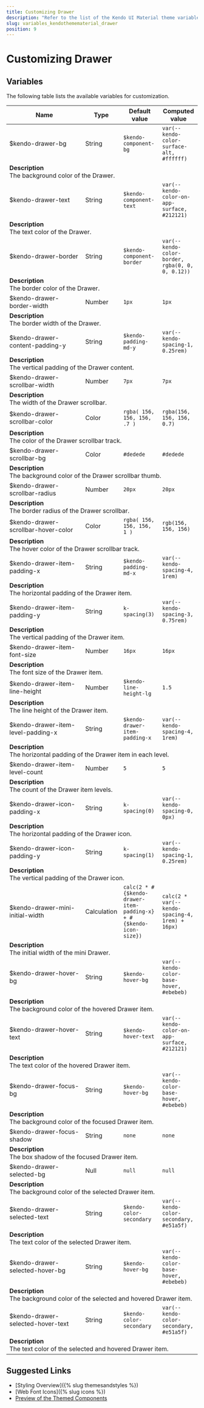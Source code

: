 ```yaml
---
title: Customizing Drawer
description: "Refer to the list of the Kendo UI Material theme variables available for customization."
slug: variables_kendothemematerial_drawer
position: 9
---
```


# Customizing Drawer

## Variables

The following table lists the available variables for customization.

<table class="theme-variables">
    <colgroup>
    <col style="width: 200px; white-space:nowrap;" />
    <col />
    <col />
    <col />
</colgroup>
<thead>
    <tr>
        <th>Name</th>
        <th>Type</th>
        <th>Default value</th>
        <th>Computed value</th>
    </tr>
</thead>
<tbody>
        <tr>
    <td>$kendo-drawer-bg</td>
    <td>String</td>
    <td><code>$kendo-component-bg</code></td>
    <td><code>var(--kendo-color-surface-alt, #ffffff)</code></td>
</tr>
<tr>
    <td colspan="4" class="theme-variables-description-container"><div><b>Description</b><div class="theme-variables-description">The background color of the Drawer.</div></div>
    </td>
</tr>
<tr>
    <td>$kendo-drawer-text</td>
    <td>String</td>
    <td><code>$kendo-component-text</code></td>
    <td><code>var(--kendo-color-on-app-surface, #212121)</code></td>
</tr>
<tr>
    <td colspan="4" class="theme-variables-description-container"><div><b>Description</b><div class="theme-variables-description">The text color of the Drawer.</div></div>
    </td>
</tr>
<tr>
    <td>$kendo-drawer-border</td>
    <td>String</td>
    <td><code>$kendo-component-border</code></td>
    <td><code>var(--kendo-color-border, rgba(0, 0, 0, 0.12))</code></td>
</tr>
<tr>
    <td colspan="4" class="theme-variables-description-container"><div><b>Description</b><div class="theme-variables-description">The border color of the Drawer.</div></div>
    </td>
</tr>
<tr>
    <td>$kendo-drawer-border-width</td>
    <td>Number</td>
    <td><code>1px</code></td>
    <td><code>1px</code></td>
</tr>
<tr>
    <td colspan="4" class="theme-variables-description-container"><div><b>Description</b><div class="theme-variables-description">The border width of the Drawer.</div></div>
    </td>
</tr>
<tr>
    <td>$kendo-drawer-content-padding-y</td>
    <td>String</td>
    <td><code>$kendo-padding-md-y</code></td>
    <td><code>var(--kendo-spacing-1, 0.25rem)</code></td>
</tr>
<tr>
    <td colspan="4" class="theme-variables-description-container"><div><b>Description</b><div class="theme-variables-description">The vertical padding of the Drawer content.</div></div>
    </td>
</tr>
<tr>
    <td>$kendo-drawer-scrollbar-width</td>
    <td>Number</td>
    <td><code>7px</code></td>
    <td><code>7px</code></td>
</tr>
<tr>
    <td colspan="4" class="theme-variables-description-container"><div><b>Description</b><div class="theme-variables-description">The width of the Drawer scrollbar.</div></div>
    </td>
</tr>
<tr>
    <td>$kendo-drawer-scrollbar-color</td>
    <td>Color</td>
    <td><code>rgba( 156, 156, 156, .7 )</code></td>
    <td><span class="color-preview" style="background-color: rgba(156, 156, 156, 0.7)"></span><code>rgba(156, 156, 156, 0.7)</code></td>
</tr>
<tr>
    <td colspan="4" class="theme-variables-description-container"><div><b>Description</b><div class="theme-variables-description">The color of the Drawer scrollbar track.</div></div>
    </td>
</tr>
<tr>
    <td>$kendo-drawer-scrollbar-bg</td>
    <td>Color</td>
    <td><span class="color-preview" style="background-color: #dedede"></span><code>#dedede</code></td>
    <td><span class="color-preview" style="background-color: #dedede"></span><code>#dedede</code></td>
</tr>
<tr>
    <td colspan="4" class="theme-variables-description-container"><div><b>Description</b><div class="theme-variables-description">The background color of the Drawer scrollbar thumb.</div></div>
    </td>
</tr>
<tr>
    <td>$kendo-drawer-scrollbar-radius</td>
    <td>Number</td>
    <td><code>20px</code></td>
    <td><code>20px</code></td>
</tr>
<tr>
    <td colspan="4" class="theme-variables-description-container"><div><b>Description</b><div class="theme-variables-description">The border radius of the Drawer scrollbar.</div></div>
    </td>
</tr>
<tr>
    <td>$kendo-drawer-scrollbar-hover-color</td>
    <td>Color</td>
    <td><code>rgba( 156, 156, 156, 1 )</code></td>
    <td><span class="color-preview" style="background-color: rgb(156, 156, 156)"></span><code>rgb(156, 156, 156)</code></td>
</tr>
<tr>
    <td colspan="4" class="theme-variables-description-container"><div><b>Description</b><div class="theme-variables-description">The hover color of the Drawer scrollbar track.</div></div>
    </td>
</tr>
<tr>
    <td>$kendo-drawer-item-padding-x</td>
    <td>String</td>
    <td><code>$kendo-padding-md-x</code></td>
    <td><code>var(--kendo-spacing-4, 1rem)</code></td>
</tr>
<tr>
    <td colspan="4" class="theme-variables-description-container"><div><b>Description</b><div class="theme-variables-description">The horizontal padding of the Drawer item.</div></div>
    </td>
</tr>
<tr>
    <td>$kendo-drawer-item-padding-y</td>
    <td>String</td>
    <td><code>k-spacing(3)</code></td>
    <td><code>var(--kendo-spacing-3, 0.75rem)</code></td>
</tr>
<tr>
    <td colspan="4" class="theme-variables-description-container"><div><b>Description</b><div class="theme-variables-description">The vertical padding of the Drawer item.</div></div>
    </td>
</tr>
<tr>
    <td>$kendo-drawer-item-font-size</td>
    <td>Number</td>
    <td><code>16px</code></td>
    <td><code>16px</code></td>
</tr>
<tr>
    <td colspan="4" class="theme-variables-description-container"><div><b>Description</b><div class="theme-variables-description">The font size of the Drawer item.</div></div>
    </td>
</tr>
<tr>
    <td>$kendo-drawer-item-line-height</td>
    <td>Number</td>
    <td><code>$kendo-line-height-lg</code></td>
    <td><code>1.5</code></td>
</tr>
<tr>
    <td colspan="4" class="theme-variables-description-container"><div><b>Description</b><div class="theme-variables-description">The line height of the Drawer item.</div></div>
    </td>
</tr>
<tr>
    <td>$kendo-drawer-item-level-padding-x</td>
    <td>String</td>
    <td><code>$kendo-drawer-item-padding-x</code></td>
    <td><code>var(--kendo-spacing-4, 1rem)</code></td>
</tr>
<tr>
    <td colspan="4" class="theme-variables-description-container"><div><b>Description</b><div class="theme-variables-description">The horizontal padding of the Drawer item in each level.</div></div>
    </td>
</tr>
<tr>
    <td>$kendo-drawer-item-level-count</td>
    <td>Number</td>
    <td><code>5</code></td>
    <td><code>5</code></td>
</tr>
<tr>
    <td colspan="4" class="theme-variables-description-container"><div><b>Description</b><div class="theme-variables-description">The count of the Drawer item levels.</div></div>
    </td>
</tr>
<tr>
    <td>$kendo-drawer-icon-padding-x</td>
    <td>String</td>
    <td><code>k-spacing(0)</code></td>
    <td><code>var(--kendo-spacing-0, 0px)</code></td>
</tr>
<tr>
    <td colspan="4" class="theme-variables-description-container"><div><b>Description</b><div class="theme-variables-description">The horizontal padding of the Drawer icon.</div></div>
    </td>
</tr>
<tr>
    <td>$kendo-drawer-icon-padding-y</td>
    <td>String</td>
    <td><code>k-spacing(1)</code></td>
    <td><code>var(--kendo-spacing-1, 0.25rem)</code></td>
</tr>
<tr>
    <td colspan="4" class="theme-variables-description-container"><div><b>Description</b><div class="theme-variables-description">The vertical padding of the Drawer icon.</div></div>
    </td>
</tr>
<tr>
    <td>$kendo-drawer-mini-initial-width</td>
    <td>Calculation</td>
    <td><code>calc(2 * #{$kendo-drawer-item-padding-x} + #{$kendo-icon-size})</code></td>
    <td><code>calc(2 * var(--kendo-spacing-4, 1rem) + 16px)</code></td>
</tr>
<tr>
    <td colspan="4" class="theme-variables-description-container"><div><b>Description</b><div class="theme-variables-description">The initial width of the mini Drawer.</div></div>
    </td>
</tr>
<tr>
    <td>$kendo-drawer-hover-bg</td>
    <td>String</td>
    <td><code>$kendo-hover-bg</code></td>
    <td><code>var(--kendo-color-base-hover, #ebebeb)</code></td>
</tr>
<tr>
    <td colspan="4" class="theme-variables-description-container"><div><b>Description</b><div class="theme-variables-description">The background color of the hovered Drawer item.</div></div>
    </td>
</tr>
<tr>
    <td>$kendo-drawer-hover-text</td>
    <td>String</td>
    <td><code>$kendo-hover-text</code></td>
    <td><code>var(--kendo-color-on-app-surface, #212121)</code></td>
</tr>
<tr>
    <td colspan="4" class="theme-variables-description-container"><div><b>Description</b><div class="theme-variables-description">The text color of the hovered Drawer item.</div></div>
    </td>
</tr>
<tr>
    <td>$kendo-drawer-focus-bg</td>
    <td>String</td>
    <td><code>$kendo-hover-bg</code></td>
    <td><code>var(--kendo-color-base-hover, #ebebeb)</code></td>
</tr>
<tr>
    <td colspan="4" class="theme-variables-description-container"><div><b>Description</b><div class="theme-variables-description">The background color of the focused Drawer item.</div></div>
    </td>
</tr>
<tr>
    <td>$kendo-drawer-focus-shadow</td>
    <td>String</td>
    <td><code>none</code></td>
    <td><code>none</code></td>
</tr>
<tr>
    <td colspan="4" class="theme-variables-description-container"><div><b>Description</b><div class="theme-variables-description">The box shadow of the focused Drawer item.</div></div>
    </td>
</tr>
<tr>
    <td>$kendo-drawer-selected-bg</td>
    <td>Null</td>
    <td><code>null</code></td>
    <td><code>null</code></td>
</tr>
<tr>
    <td colspan="4" class="theme-variables-description-container"><div><b>Description</b><div class="theme-variables-description">The background color of the selected Drawer item.</div></div>
    </td>
</tr>
<tr>
    <td>$kendo-drawer-selected-text</td>
    <td>String</td>
    <td><code>$kendo-color-secondary</code></td>
    <td><code>var(--kendo-color-secondary, #e51a5f)</code></td>
</tr>
<tr>
    <td colspan="4" class="theme-variables-description-container"><div><b>Description</b><div class="theme-variables-description">The text color of the selected Drawer item.</div></div>
    </td>
</tr>
<tr>
    <td>$kendo-drawer-selected-hover-bg</td>
    <td>String</td>
    <td><code>$kendo-hover-bg</code></td>
    <td><code>var(--kendo-color-base-hover, #ebebeb)</code></td>
</tr>
<tr>
    <td colspan="4" class="theme-variables-description-container"><div><b>Description</b><div class="theme-variables-description">The background color of the selected and hovered Drawer item.</div></div>
    </td>
</tr>
<tr>
    <td>$kendo-drawer-selected-hover-text</td>
    <td>String</td>
    <td><code>$kendo-color-secondary</code></td>
    <td><code>var(--kendo-color-secondary, #e51a5f)</code></td>
</tr>
<tr>
    <td colspan="4" class="theme-variables-description-container"><div><b>Description</b><div class="theme-variables-description">The text color of the selected and hovered Drawer item.</div></div>
    </td>
</tr>
</tbody>
</table>

## Suggested Links

* [Styling Overview]({% slug themesandstyles %})
* [Web Font Icons]({% slug icons %})
* [Preview of the Themed Components](../)

